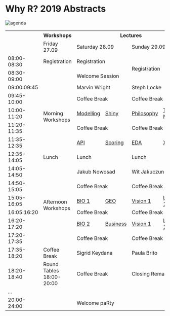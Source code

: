 # Why R? 2019 Abstracts

<img src="https://raw.githubusercontent.com/WhyR2019/abstracts/master/agenda.jpg"
     alt="agenda" />

<table>
  <tr>
    <th></th>
    <th>Workshops</th>
    <th colspan="4">Lectures</th>
  </tr>
  <tr>
    <td></td>
    <td>Friday 27.09</td>
    <td colspan="2">Saturday 28.09</td>
    <td colspan="2">Sunday 29.09</td>
  </tr>
  <tr>
    <td>08:00-08:30</td>
    <td>Registration</td>
    <td colspan="2">Registration</td>
    <td colspan="2" rowspan="2">Registration</td>
  </tr>
  <tr>
    <td>08:30-09:00</td>
    <td></td>
    <td colspan="2">Welcome Session</td>
  </tr>
  <tr>
    <td>09:00:09:45</td>
    <td rowspan="5">Morning Workshops</td>
    <td colspan="2">Marvin Wright</td>
    <td colspan="2">Steph Locke</td>
  </tr>
  <tr>
    <td>09:45-10:00</td>
    <td colspan="2">Coffee Break</td>
    <td colspan="2">Coffee Break</td>
  </tr>
  <tr>
    <td>10:00-11:20</td>
    <td><a href="https://github.com/WhyR2019/abstracts/tree/master/Modelling">Modelling</a></td>
    <td><a href="https://github.com/WhyR2019/abstracts/tree/master/Shiny">Shiny</a></td>
    <td><a href="https://github.com/WhyR2019/abstracts/tree/master/Philosophy">Philosophy</a></td>
    <td><a href="https://github.com/WhyR2019/abstracts/tree/master/Text%20mining">Text Mining</a></td>
  </tr>
  <tr>
    <td>11:20-11:35</td>
    <td colspan="2">Coffee Break</td>
    <td colspan="2">Coffee Break</td>
  </tr>
  <tr>
    <td>11:35-12:35</td>
    <td><a href="https://github.com/WhyR2019/abstracts/tree/master/API">API</a></td>
    <td><a href="https://github.com/WhyR2019/abstracts/tree/master/Scoring">Scoring</a></td>
    <td><a href="https://github.com/WhyR2019/abstracts/tree/master/EDA">EDA</a></td>
    <td><a href="https://github.com/WhyR2019/abstracts/tree/master/XAI">XAI</a></td>
  </tr>
  <tr>
    <td>12:35-14:05</td>
    <td>Lunch</td>
    <td colspan="2">Lunch</td>
    <td colspan="2">Lunch</td>
  </tr>
  <tr>
    <td>14:05-14:50</td>
    <td rowspan="6">Afternoon Workshops</td>
    <td colspan="2">Jakub Nowosad</td>
    <td colspan="2">Wit Jakuczun</td>
  </tr>
  <tr>
    <td>14:50-15:05</td>
    <td colspan="2">Coffee Break</td>
    <td colspan="2">Coffee Break</td>
  </tr>
  <tr>
    <td>15:05-16:05</td>
    <td><a href="https://github.com/WhyR2019/abstracts/tree/master/Bio">BIO 1</a></td>
    <td><a href="https://github.com/WhyR2019/abstracts/tree/master/Geo">GEO</a></td>
    <td><a href="https://github.com/WhyR2019/abstracts/tree/master/Vision">Vision 1</a></td>
    <td><a href="https://github.com/WhyR2019/abstracts/tree/master/">Lightning 1</a></td>
  </tr>
  <tr>
    <td>16:05:16:20</td>
    <td colspan="2">Coffee Break</td>
    <td colspan="2">Coffee Break</td>
  </tr>
  <tr>
    <td>16:20-17:20</td>
    <td><a href="https://github.com/WhyR2019/abstracts/tree/master/Bio">BIO 2</a></td>
    <td><a href="https://github.com/WhyR2019/abstracts/tree/master/Business">Business</a></td>
    <td><a href="https://github.com/WhyR2019/abstracts/tree/master/Vision">Vision 1</a></td>
    <td><a href="https://github.com/WhyR2019/abstracts/tree/master/">Lightning 1</a></td>
  </tr>
  <tr>
    <td>17:20-17:35</td>
    <td colspan="2">Coffee Break</td>
    <td colspan="2">Coffee Break</td>
  </tr>
  <tr>
    <td>17:35-18:20</td>
    <td>Coffee Break</td>
    <td colspan="2">Sigrid Keydana</td>
    <td colspan="2">Paula Brito</td>
  </tr>
  <tr>
    <td>18:20-18:40</td>
    <td>Round Tables 18:00-20:00</td>
    <td colspan="2">Coffee Break</td>
    <td colspan="2">Closing Remarks</td>
  </tr>
  <tr>
    <td colspan="6">...</td>
  </tr>
  <tr>
    <td>20:00-24:00</td>
    <td></td>
    <td colspan="2">Welcome paRty </td>
    <td></td>
    <td></td>
  </tr>
</table>